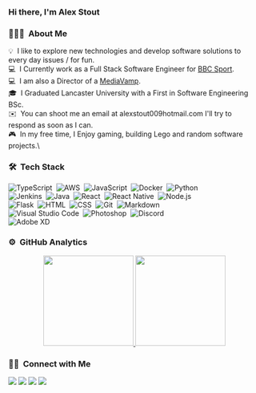 ### Hi there, I'm Alex Stout

### 👨🏻‍💻 &nbsp;About Me

💡 &nbsp;I like to explore new technologies and develop software solutions to every day issues / for fun.\
💻 &nbsp;I Currently work as a Full Stack Software Engineer for [BBC Sport](https://bbc.co.uk/sport).\
💻 &nbsp;I am also a Director of a [MediaVamp](https://mediavamp.co.uk/).\
🎓 &nbsp;I Graduated Lancaster University with a First in Software Engineering BSc.\
✉️ &nbsp;You can shoot me an email at alexstout009hotmail.com I'll try to respond as soon as I can.\
🎮 &nbsp;In my free time, I Enjoy gaming, building Lego and random software projects.\

### 🛠 &nbsp;Tech Stack

![TypeScript](https://img.shields.io/badge/-TypeScript-05122A?style=flat&logo=typescript)&nbsp;
![AWS](https://img.shields.io/badge/-AWS-05122A?style=flat&logo=amazon-aws)&nbsp;
![JavaScript](https://img.shields.io/badge/-JavaScript-05122A?style=flat&logo=javascript)&nbsp;
![Docker](https://img.shields.io/badge/-Docker-05122A?style=flat&logo=docker)&nbsp;
![Python](https://img.shields.io/badge/-Python-05122A?style=flat&logo=python)\
![Jenkins](https://img.shields.io/badge/-Jenkins-05122A?style=flat&logo=jenkins)&nbsp;
![Java](https://img.shields.io/badge/-Java-05122A?style=flat&logo=Java&logoColor=FFA518)&nbsp;
![React](https://img.shields.io/badge/-React-05122A?style=flat&logo=react)&nbsp;
![React Native](https://img.shields.io/badge/-React%20Native-05122A?style=flat&logo=react)&nbsp;
![Node.js](https://img.shields.io/badge/-Node.js-05122A?style=flat&logo=node.js)&nbsp;\
![Flask](https://img.shields.io/badge/-Flask-05122A?style=flat&logo=flask)&nbsp;
![HTML](https://img.shields.io/badge/-HTML-05122A?style=flat&logo=HTML5)&nbsp;
![CSS](https://img.shields.io/badge/-CSS-05122A?style=flat&logo=CSS3&logoColor=1572B6)&nbsp;
![Git](https://img.shields.io/badge/-Git-05122A?style=flat&logo=git)&nbsp;
![Markdown](https://img.shields.io/badge/-Markdown-05122A?style=flat&logo=markdown)\
![Visual Studio Code](https://img.shields.io/badge/-Visual%20Studio%20Code-05122A?style=flat&logo=visual-studio-code&logoColor=007ACC)&nbsp;
![Photoshop](https://img.shields.io/badge/-Photoshop-05122A?style=flat&logo=adobe-photoshop)&nbsp;
![Discord](https://img.shields.io/badge/-Discord%20Bot-05122A?style=flat&logo=discord)\
![Adobe XD](https://img.shields.io/badge/-Adobe%20XD-05122A?style=flat&logo=adobe-xd)

### ⚙️ &nbsp;GitHub Analytics

<p align="center">
<a href="https://github.com/StoutyAlex">
  <img height="180em" src="https://github-readme-stats-eight-theta.vercel.app/api?username=StoutyAlex&show_icons=true&theme=algolia&include_all_commits=true&count_private=true"/>
  <img height="180em" src="https://github-readme-stats-eight-theta.vercel.app/api/top-langs/?username=StoutyAlex&layout=compact&langs_count=8&theme=algolia"/>
</a>

</p>

### 🤝🏻 &nbsp;Connect with Me

<p align="left">
<a href="https://linkedin.com/in/alexander-stout-73b94b168/"><img src="https://img.shields.io/badge/-Alex%20Stout-0077B5?style=flat&logo=Linkedin&logoColor=white"/></a>
<a href="mailto:alexstout009@hotmail.com"><img src="https://img.shields.io/badge/-alexstout009@hotmail.com-D14836?style=flat&logo=Gmail&logoColor=white"/></a>
<a href="mailto:alex@mediavamp.co.uk"><img src="https://img.shields.io/badge/-MediaVamp-20A2D6?style=flat&logo=Gmail&logoColor=white"/></a>
<a href="https://instagram.com/stouty_alex"><img src="https://img.shields.io/badge/-@stouty_alex-E4405F?style=flat&logo=Instagram&logoColor=white"/></a>
</p>

